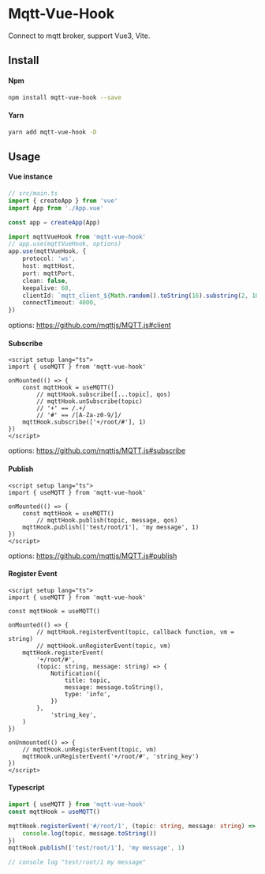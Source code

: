 # Mqtt-Vue-Hook

Connect to mqtt broker, support Vue3, Vite.

## Install

#### Npm
``` bash
npm install mqtt-vue-hook --save
```
#### Yarn
``` bash
yarn add mqtt-vue-hook -D
```

## Usage
####  Vue instance
``` ts
// src/main.ts
import { createApp } from 'vue'
import App from './App.vue'

const app = createApp(App)

import mqttVueHook from 'mqtt-vue-hook'
// app.use(mqttVueHook, options)
app.use(mqttVueHook, {
    protocol: 'ws',
    host: mqttHost,
    port: mqttPort,
    clean: false,
    keepalive: 60,
    clientId: `mqtt_client_${Math.random().toString(16).substring(2, 10)}`,
    connectTimeout: 4000,
})
```
options: https://github.com/mqttjs/MQTT.js#client

#### Subscribe
``` vue
<script setup lang="ts">
import { useMQTT } from 'mqtt-vue-hook'

onMounted(() => {
	const mqttHook = useMQTT()
        // mqttHook.subscribe([...topic], qos)
        // mqttHook.unSubscribe(topic)
        // '+' == /.+/
        // '#' == /[A-Za-z0-9/]/
	mqttHook.subscribe(['+/root/#'], 1)
})
</script>
```
options: https://github.com/mqttjs/MQTT.js#subscribe

#### Publish
``` vue
<script setup lang="ts">
import { useMQTT } from 'mqtt-vue-hook'

onMounted(() => {
	const mqttHook = useMQTT()
        // mqttHook.publish(topic, message, qos)
	mqttHook.publish(['test/root/1'], 'my message', 1)
})
</script>
```
options: https://github.com/mqttjs/MQTT.js#publish

#### Register Event
``` vue
<script setup lang="ts">
import { useMQTT } from 'mqtt-vue-hook'

const mqttHook = useMQTT()

onMounted(() => {
        // mqttHook.registerEvent(topic, callback function, vm = string)
        // mqttHook.unRegisterEvent(topic, vm)
	mqttHook.registerEvent(
		'+/root/#',
		(topic: string, message: string) => {
			Notification({
				title: topic,
				message: message.toString(),
				type: 'info',
			})
		},
    		'string_key',
	)
})

onUnmounted(() => {
	// mqttHook.unRegisterEvent(topic, vm)
	mqttHook.unRegisterEvent('+/root/#', 'string_key')
})
</script>
```

####  Typescript
``` ts
import { useMQTT } from 'mqtt-vue-hook'
const mqttHook = useMQTT()

mqttHook.registerEvent('#/root/1', (topic: string, message: string) => {
    console.log(topic, message.toString())
})
mqttHook.publish(['test/root/1'], 'my message', 1)

// console log "test/root/1 my message"
```
